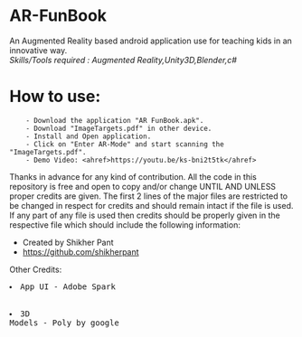 # AR-FunBook
An Augmented Reality based android application use for teaching kids in an innovative way.</br>
<i>Skills/Tools required : Augmented Reality,Unity3D,Blender,c#</br></i>

# How to use:
        - Download the application "AR FunBook.apk".
        - Download "ImageTargets.pdf" in other device.
        - Install and Open application.
        - Click on "Enter AR-Mode" and start scanning the "ImageTargets.pdf".
        - Demo Video: <ahref>https://youtu.be/ks-bni2t5tk</ahref>
        
Thanks in advance for any kind of contribution. All the code in this repository is free and open to copy and/or change UNTIL AND UNLESS proper credits are given. The first 2 lines of the major files are restricted to be changed in respect for credits and should remain intact if the file is used. If any part of any file is used then credits should be properly given in the respective file which should include the following information: 

- Created by Shikher Pant 
- https://github.com/shikherpant

Other Credits:</br>
    <pre><li>App UI - Adobe Spark</li></br>
    <li>3D Models - Poly by google</li></ul></pre></i>

